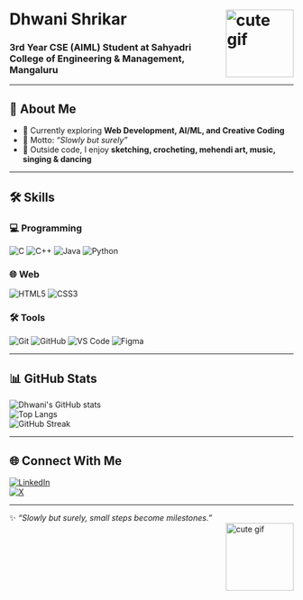 <!-- Profile Header with Cute GIF -->

<h1 align="left">Dhwani Shrikar <img align='right' src="https://i.pinimg.com/originals/ed/76/df/ed76df1b5da78ca7317a01cf9a648d0c.gif" width='120' height='120' alt="cute gif"/></h1>
<h3 align="left">3rd Year CSE (AIML) Student at Sahyadri College of Engineering & Management, Mangaluru</h3>

  



---

## 🚀 About Me  
- 🌱 Currently exploring **Web Development, AI/ML, and Creative Coding**  
- 🎯 Motto: *“Slowly but surely”*
- 🎨 Outside code, I enjoy **sketching, crocheting, mehendi art, music, singing & dancing**  

---

## 🛠️ Skills  

### 💻 Programming  
![C](https://img.shields.io/badge/C-00599C?style=for-the-badge&logo=c&logoColor=white)
![C++](https://img.shields.io/badge/C++-00599C?style=for-the-badge&logo=cplusplus&logoColor=white)
![Java](https://img.shields.io/badge/Java-ED8B00?style=for-the-badge&logo=java&logoColor=white)
![Python](https://img.shields.io/badge/Python-3776AB?style=for-the-badge&logo=python&logoColor=white)

### 🌐 Web  
![HTML5](https://img.shields.io/badge/HTML5-E34F26?style=for-the-badge&logo=html5&logoColor=white)
![CSS3](https://img.shields.io/badge/CSS3-1572B6?style=for-the-badge&logo=css3&logoColor=white)

### 🛠️ Tools  
![Git](https://img.shields.io/badge/Git-F05032?style=for-the-badge&logo=git&logoColor=white)
![GitHub](https://img.shields.io/badge/GitHub-181717?style=for-the-badge&logo=github&logoColor=white)
![VS Code](https://img.shields.io/badge/VS%20Code-0078D4?style=for-the-badge&logo=visual-studio-code&logoColor=white)
![Figma](https://img.shields.io/badge/Figma-F24E1E?style=for-the-badge&logo=figma&logoColor=white)

---

## 📊 GitHub Stats  
![Dhwani's GitHub stats](https://github-readme-stats.vercel.app/api?username=dhwanishrikar&show_icons=true&theme=radical)  
![Top Langs](https://github-readme-stats.vercel.app/api/top-langs/?username=dhwanishrikar&layout=compact&theme=radical)  
![GitHub Streak](https://github-readme-streak-stats.herokuapp.com/?user=dhwanishrikar&theme=radical)  

---

## 🌐 Connect With Me  
[![LinkedIn](https://img.shields.io/badge/-LinkedIn-blue?style=flat&logo=Linkedin&logoColor=white)](YOUR_LINKEDIN_URL)  
[![X](https://img.shields.io/badge/Twitter%20(X)-000000?style=flat&logo=x&logoColor=white)](YOUR_X_URL)  

---
✨ *“Slowly but surely, small steps become milestones.”*  
<img align='right' src="https://i.pinimg.com/originals/ed/76/df/ed76df1b5da78ca7317a01cf9a648d0c.gif" width='120' height='120' alt="cute gif"/>

